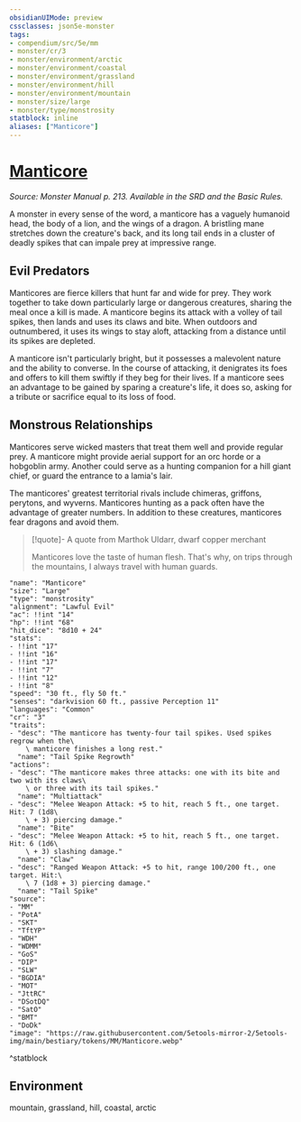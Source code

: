 ```yaml
---
obsidianUIMode: preview
cssclasses: json5e-monster
tags:
- compendium/src/5e/mm
- monster/cr/3
- monster/environment/arctic
- monster/environment/coastal
- monster/environment/grassland
- monster/environment/hill
- monster/environment/mountain
- monster/size/large
- monster/type/monstrosity
statblock: inline
aliases: ["Manticore"]
---
```

# [Manticore](3-Mechanics\CLI\bestiary\monstrosity/manticore.md)
*Source: Monster Manual p. 213. Available in the SRD and the Basic Rules.*  

A monster in every sense of the word, a manticore has a vaguely humanoid head, the body of a lion, and the wings of a dragon. A bristling mane stretches down the creature's back, and its long tail ends in a cluster of deadly spikes that can impale prey at impressive range.

## Evil Predators

Manticores are fierce killers that hunt far and wide for prey. They work together to take down particularly large or dangerous creatures, sharing the meal once a kill is made. A manticore begins its attack with a volley of tail spikes, then lands and uses its claws and bite. When outdoors and outnumbered, it uses its wings to stay aloft, attacking from a distance until its spikes are depleted.

A manticore isn't particularly bright, but it possesses a malevolent nature and the ability to converse. In the course of attacking, it denigrates its foes and offers to kill them swiftly if they beg for their lives. If a manticore sees an advantage to be gained by sparing a creature's life, it does so, asking for a tribute or sacrifice equal to its loss of food.

## Monstrous Relationships

Manticores serve wicked masters that treat them well and provide regular prey. A manticore might provide aerial support for an orc horde or a hobgoblin army. Another could serve as a hunting companion for a hill giant chief, or guard the entrance to a lamia's lair.

The manticores' greatest territorial rivals include chimeras, griffons, perytons, and wyverns. Manticores hunting as a pack often have the advantage of greater numbers. In addition to these creatures, manticores fear dragons and avoid them.

> [!quote]- A quote from Marthok Uldarr, dwarf copper merchant  
> 
> Manticores love the taste of human flesh. That's why, on trips through the mountains, I always travel with human guards.


```statblock
"name": "Manticore"
"size": "Large"
"type": "monstrosity"
"alignment": "Lawful Evil"
"ac": !!int "14"
"hp": !!int "68"
"hit_dice": "8d10 + 24"
"stats":
- !!int "17"
- !!int "16"
- !!int "17"
- !!int "7"
- !!int "12"
- !!int "8"
"speed": "30 ft., fly 50 ft."
"senses": "darkvision 60 ft., passive Perception 11"
"languages": "Common"
"cr": "3"
"traits":
- "desc": "The manticore has twenty-four tail spikes. Used spikes regrow when the\
    \ manticore finishes a long rest."
  "name": "Tail Spike Regrowth"
"actions":
- "desc": "The manticore makes three attacks: one with its bite and two with its claws\
    \ or three with its tail spikes."
  "name": "Multiattack"
- "desc": "Melee Weapon Attack: +5 to hit, reach 5 ft., one target. Hit: 7 (1d8\
    \ + 3) piercing damage."
  "name": "Bite"
- "desc": "Melee Weapon Attack: +5 to hit, reach 5 ft., one target. Hit: 6 (1d6\
    \ + 3) slashing damage."
  "name": "Claw"
- "desc": "Ranged Weapon Attack: +5 to hit, range 100/200 ft., one target. Hit:\
    \ 7 (1d8 + 3) piercing damage."
  "name": "Tail Spike"
"source":
- "MM"
- "PotA"
- "SKT"
- "TftYP"
- "WDH"
- "WDMM"
- "GoS"
- "DIP"
- "SLW"
- "BGDIA"
- "MOT"
- "JttRC"
- "DSotDQ"
- "SatO"
- "BMT"
- "DoDk"
"image": "https://raw.githubusercontent.com/5etools-mirror-2/5etools-img/main/bestiary/tokens/MM/Manticore.webp"
```
^statblock

## Environment

mountain, grassland, hill, coastal, arctic